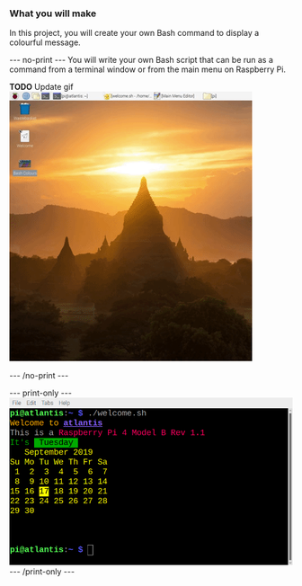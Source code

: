 ### What you will make

In this project, you will create your own Bash command to display a colourful message. 

--- no-print ---
You will write your own Bash script that can be run as a command from a terminal window or from the main menu on Raspberry Pi.

**TODO** Update gif 
![Complete project](images/command-showcase.gif)

--- /no-print ---

--- print-only ---
![Complete project](images/showcase_static.png)
--- /print-only ---
